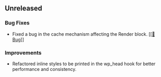 ## Unreleased

### Bug Fixes

- Fixed a bug in the cache mechanism affecting the Render block. [[[🔗 Bug]](https://community.blockera.ai/changelog-9l8hbrv0/post/version-1-0---in-development-oz0Mrh3r3JN0QDO)]

### Improvements

- Refactored inline styles to be printed in the wp_head hook for better performance and consistency.